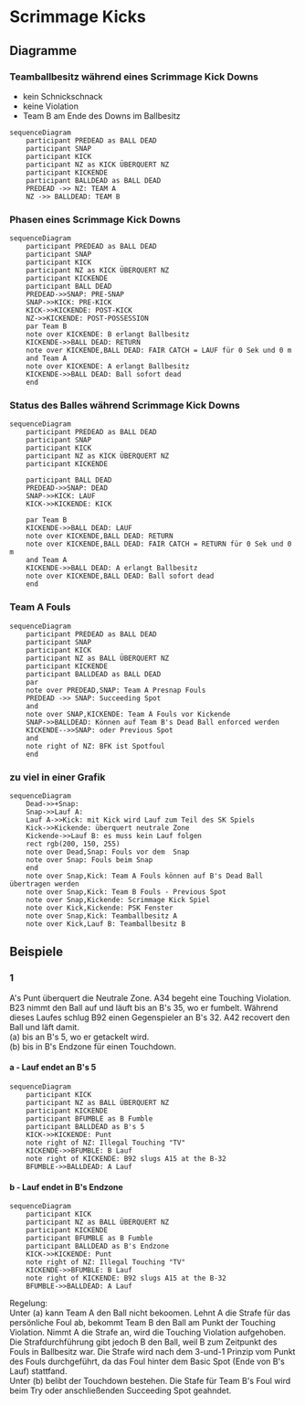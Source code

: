 # Scrimmage Kicks

## Diagramme

### Teamballbesitz während eines Scrimmage Kick Downs

- kein Schnickschnack
- keine Violation
- Team B am Ende des Downs im Ballbesitz

```mermaid
sequenceDiagram
    participant PREDEAD as BALL DEAD
    participant SNAP
    participant KICK
    participant NZ as KICK ÜBERQUERT NZ
    participant KICKENDE
    participant BALLDEAD as BALL DEAD
    PREDEAD ->> NZ: TEAM A
    NZ ->> BALLDEAD: TEAM B
```


### Phasen eines Scrimmage Kick Downs

```mermaid
sequenceDiagram
    participant PREDEAD as BALL DEAD
    participant SNAP
    participant KICK
    participant NZ as KICK ÜBERQUERT NZ
    participant KICKENDE
    participant BALL DEAD
    PREDEAD->>SNAP: PRE-SNAP
    SNAP->>KICK: PRE-KICK
    KICK->>KICKENDE: POST-KICK
    NZ->>KICKENDE: POST-POSSESSION
    par Team B
    note over KICKENDE: B erlangt Ballbesitz
    KICKENDE->>BALL DEAD: RETURN
    note over KICKENDE,BALL DEAD: FAIR CATCH = LAUF für 0 Sek und 0 m
    and Team A
    note over KICKENDE: A erlangt Ballbesitz 
    KICKENDE->>BALL DEAD: Ball sofort dead   
    end
```
### Status des Balles während Scrimmage Kick Downs

```mermaid
sequenceDiagram
    participant PREDEAD as BALL DEAD
    participant SNAP
    participant KICK
    participant NZ as KICK ÜBERQUERT NZ
    participant KICKENDE
    
    participant BALL DEAD
    PREDEAD->>SNAP: DEAD
    SNAP->>KICK: LAUF
    KICK->>KICKENDE: KICK

    par Team B
    KICKENDE->>BALL DEAD: LAUF
    note over KICKENDE,BALL DEAD: RETURN
    note over KICKENDE,BALL DEAD: FAIR CATCH = RETURN für 0 Sek und 0 m
    and Team A
    KICKENDE->>BALL DEAD: A erlangt Ballbesitz 
    note over KICKENDE,BALL DEAD: Ball sofort dead   
    end

```

### Team A Fouls

``` mermaid
sequenceDiagram
    participant PREDEAD as BALL DEAD
    participant SNAP
    participant KICK
    participant NZ as BALL ÜBERQUERT NZ
    participant KICKENDE
    participant BALLDEAD as BALL DEAD
    par
    note over PREDEAD,SNAP: Team A Presnap Fouls
    PREDEAD ->> SNAP: Succeeding Spot 
    and
    note over SNAP,KICKENDE: Team A Fouls vor Kickende
    SNAP->>BALLDEAD: Können auf Team B's Dead Ball enforced werden
    KICKENDE-->>SNAP: oder Previous Spot
    and
    note right of NZ: BFK ist Spotfoul
    end
```

### zu viel in einer Grafik


``` mermaid
sequenceDiagram 
    Dead->>+Snap: 
    Snap->>Lauf A: 
    Lauf A->>Kick: mit Kick wird Lauf zum Teil des SK Spiels
    Kick->>Kickende: überquert neutrale Zone 
    Kickende->>Lauf B: es muss kein Lauf folgen
    rect rgb(200, 150, 255)
    note over Dead,Snap: Fouls vor dem  Snap
    note over Snap: Fouls beim Snap
    end
    note over Snap,Kick: Team A Fouls können auf B's Dead Ball übertragen werden
    note over Snap,Kick: Team B Fouls - Previous Spot 
    note over Snap,Kickende: Scrimmage Kick Spiel
    note over Kick,Kickende: PSK Fenster
    note over Snap,Kick: Teamballbesitz A
    note over Kick,Lauf B: Teamballbesitz B
```

## Beispiele

### 1

A's Punt überquert die Neutrale Zone. A34 begeht eine Touching Violation. B23 nimmt den Ball auf und läuft bis an B's 35, wo er fumbelt. Während dieses Laufes schlug B92 einen Gegenspieler an B's 32. A42 recovert den Ball und läft damit.  
(a) bis an B's 5, wo er getackelt wird.  
(b) bis in B's Endzone für einen Touchdown.  

#### a - Lauf endet an B's 5
```mermaid
sequenceDiagram
    participant KICK
    participant NZ as BALL ÜBERQUERT NZ
    participant KICKENDE
    participant BFUMBLE as B Fumble
    participant BALLDEAD as B's 5
    KICK->>KICKENDE: Punt
    note right of NZ: Illegal Touching "TV"
    KICKENDE->>BFUMBLE: B Lauf
    note right of KICKENDE: B92 slugs A15 at the B-32
    BFUMBLE->>BALLDEAD: A Lauf
```

#### b - Lauf endet in B's Endzone

```mermaid
sequenceDiagram
    participant KICK
    participant NZ as BALL ÜBERQUERT NZ
    participant KICKENDE
    participant BFUMBLE as B Fumble
    participant BALLDEAD as B's Endzone
    KICK->>KICKENDE: Punt
    note right of NZ: Illegal Touching "TV"
    KICKENDE->>BFUMBLE: B Lauf
    note right of KICKENDE: B92 slugs A15 at the B-32
    BFUMBLE->>BALLDEAD: A Lauf
```


Regelung:  
Unter (a) kann Team A den Ball nicht bekoomen. Lehnt A die Strafe für das persönliche Foul ab, bekommt Team B den Ball am Punkt der Touching Violation. Nimmt A die Strafe an, wird die Touching Violation aufgehoben. Die Strafdurchführung gibt jedoch B den Ball, weil B zum Zeitpunkt des Fouls in Ballbesitz war. Die Strafe wird nach dem 3-und-1 Prinzip vom Punkt des Fouls durchgeführt, da das Foul hinter dem Basic Spot (Ende von B's Lauf) stattfand.  
Unter (b) belibt der Touchdown bestehen. Die Stafe für Team B's Foul wird beim Try oder anschließenden Succeeding Spot geahndet.
